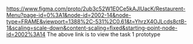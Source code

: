 https://www.figma.com/proto/2ub3c52W1E0Ce5kAJlUacK/Restaurent-Menu?page-id=0%3A1&node-id=2002-14&node-type=FRAME&viewport=1388%2C-531%2C0.61&t=YhrzX4OJLcds8ctB-1&scaling=scale-down&content-scaling=fixed&starting-point-node-id=2002%3A14
The above link is to view the task 1 prototype
